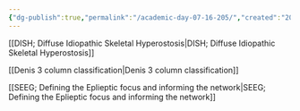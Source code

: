 ```yaml
---
{"dg-publish":true,"permalink":"/academic-day-07-16-205/","created":"2025-07-16T09:15:45.141-07:00","updated":"2025-09-03T07:42:36.840-07:00"}
---
```



[[DISH; Diffuse Idiopathic Skeletal Hyperostosis\|DISH; Diffuse Idiopathic Skeletal Hyperostosis]]

[[Denis 3 column classification\|Denis 3 column classification]]


[[SEEG; Defining the Eplieptic focus and informing the network\|SEEG; Defining the Eplieptic focus and informing the network]]
